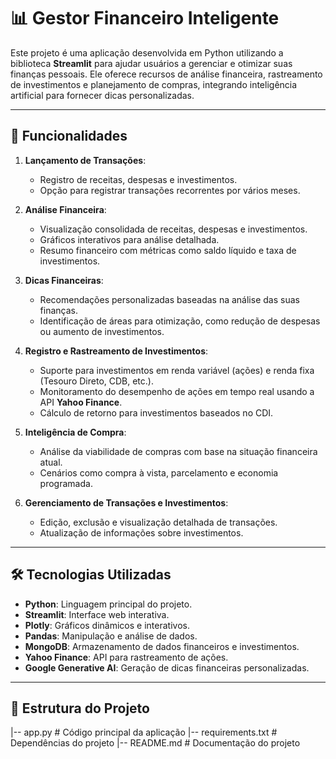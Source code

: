 
# 📊 Gestor Financeiro Inteligente

Este projeto é uma aplicação desenvolvida em Python utilizando a biblioteca **Streamlit** para ajudar usuários a gerenciar e otimizar suas finanças pessoais. Ele oferece recursos de análise financeira, rastreamento de investimentos e planejamento de compras, integrando inteligência artificial para fornecer dicas personalizadas.

---

## 🚀 Funcionalidades

1. **Lançamento de Transações**:
   - Registro de receitas, despesas e investimentos.
   - Opção para registrar transações recorrentes por vários meses.

2. **Análise Financeira**:
   - Visualização consolidada de receitas, despesas e investimentos.
   - Gráficos interativos para análise detalhada.
   - Resumo financeiro com métricas como saldo líquido e taxa de investimentos.

3. **Dicas Financeiras**:
   - Recomendações personalizadas baseadas na análise das suas finanças.
   - Identificação de áreas para otimização, como redução de despesas ou aumento de investimentos.

4. **Registro e Rastreamento de Investimentos**:
   - Suporte para investimentos em renda variável (ações) e renda fixa (Tesouro Direto, CDB, etc.).
   - Monitoramento do desempenho de ações em tempo real usando a API **Yahoo Finance**.
   - Cálculo de retorno para investimentos baseados no CDI.

5. **Inteligência de Compra**:
   - Análise da viabilidade de compras com base na situação financeira atual.
   - Cenários como compra à vista, parcelamento e economia programada.

6. **Gerenciamento de Transações e Investimentos**:
   - Edição, exclusão e visualização detalhada de transações.
   - Atualização de informações sobre investimentos.

---

## 🛠️ Tecnologias Utilizadas

- **Python**: Linguagem principal do projeto.
- **Streamlit**: Interface web interativa.
- **Plotly**: Gráficos dinâmicos e interativos.
- **Pandas**: Manipulação e análise de dados.
- **MongoDB**: Armazenamento de dados financeiros e investimentos.
- **Yahoo Finance**: API para rastreamento de ações.
- **Google Generative AI**: Geração de dicas financeiras personalizadas.

---

## 📂 Estrutura do Projeto

|-- app.py # Código principal da aplicação |-- requirements.txt # Dependências do projeto |-- README.md # Documentação do projeto
